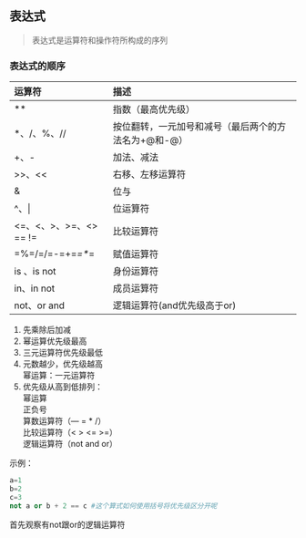 ## 表达式

> 表达式是运算符和操作符所构成的序列

### 表达式的顺序

| 运算符                 | 描述                                                 |
| :--------------------- | :--------------------------------------------------- |
| **                     | 指数（最高优先级）                                   |
| \*、\/、%、\/\/        | 按位翻转，一元加号和减号（最后两个的方法名为+@和-@） |
| +、-                   | 加法、减法                                           |
| >>、<<                 | 右移、左移运算符                                     |
| &                      | 位与                                                 |
| ^、\|                  | 位运算符                                             |
| <=、<、>、>=、<> == != | 比较运算符                                           |
| =%=\/=\/=-=+=*=\**=       | 赋值运算符                                           |
| is 、is not            | 身份运算符                                           |
| in、in not             | 成员运算符                                           |
| not、or and            | 逻辑运算符(and优先级高于or)                                           |

1.  先乘除后加减
2.  幂运算优先级最高
3.  三元运算符优先级最低
4.  元数越少，优先级越高  
    幂运算：一元运算符
5.  优先级从高到低排列：  
    幂运算  
    正负号  
    算数运算符（— = * /）  
    比较运算符（< > <= >=）  
    逻辑运算符（not and or）

示例：
```python
a=1
b=2
c=3
not a or b + 2 == c #这个算式如何使用括号将优先级区分开呢
```
首先观察有not跟or的逻辑运算符

```
```